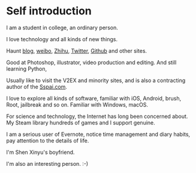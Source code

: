 # Self introduction

I am a student in college, an ordinary person.

I love technology and all kinds of new things.

Haunt [blog](http://iFoxFactory.com), [weibo](weibo.com/FoxGeeker), [Zhihu](https://www.zhihu.com/people/fengyunkkx/pins/posts), [Twitter](https://twitter.com/fengyunkkx/), [Github](http://github.com/fengyunkkx/) and other sites.

Good at Photoshop, illustrator, video production and editing. And still learning Python,

Usually like to visit the V2EX and minority sites, and is also a contracting author of the [Sspai.com](sspai.com).

I love to explore all kinds of software, familiar with iOS, Android, brush, Root, jailbreak and so on. Familiar with Windows, macOS.

For science and technology, the Internet has long been concerned about. My Steam library hundreds of games and I support genuine.

I am a serious user of Evernote, notice time management and diary habits, pay attention to the details of life.

I'm Shen Xinyu's boyfriend. 

I'm also an interesting person.  :-)
